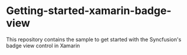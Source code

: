 # Getting-started-xamarin-badge-view
This repository contains the sample to get started with the Syncfusion's badge view control in Xamarin
